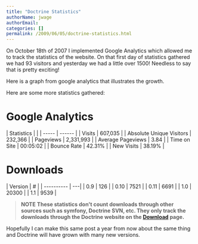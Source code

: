 ```yaml
---
title: "Doctrine Statistics"
authorName: jwage
authorEmail:
categories: []
permalink: /2009/06/05/doctrine-statistics.html
---
```

On October 18th of 2007 I implemented Google Analytics which allowed me
to track the statistics of the website. On that first day of statistics
gathered we had 93 visitors and yesterday we had a little over 1500!
Needless to say that is pretty exciting!

Here is a graph from google analytics that illustrates the growth.

Here are some more statistics gathered:

Google Analytics
================

| Statistics | | | ----- | ------ | | Visits | 607,035 | | Absolute
Unique Visitors | 232,366 | | Pageviews | 2,331,993 | | Average
Pageviews | 3.84 | | Time on Site | 00:05:02 | | Bounce Rate | 42.31% |
| New Visits | 38.19% |

Downloads
=========

| Version | \# | | ---------- | ---| | 0.9 | 126 | | 0.10 | 7521 | |
0.11 | 6691 | | 1.0 | 20300 | | 1.1 | 9539 |

> **NOTE** **These statistics don't count downloads through other
> sources such as symfony, Doctrine SVN, etc. They only track the
> downloads through the Doctrine website on the
> [Download](https://www.doctrine-project.org/download) page.**

Hopefully I can make this same post a year from now about the same thing
and Doctrine will have grown with many new versions.
